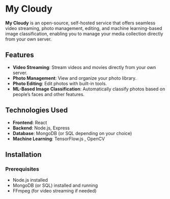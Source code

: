 # **My Cloudy**

**My Cloudy** is an open-source, self-hosted service that offers seamless video streaming, photo management, editing, and machine learning-based image classification, enabling you to manage your media collection directly from your own server.

## **Features**

- **Video Streaming**: Stream videos and movies directly from your own server.
- **Photo Management**: View and organize your photo library.
- **Photo Editing**: Edit photos with built-in tools.
- **ML-Based Image Classification**: Automatically classify photos based on people’s faces and other features.

## **Technologies Used**

- **Frontend**: React
- **Backend**: Node.js, Express
- **Database**: MongoDB (or SQL depending on your choice)
- **Machine Learning**: TensorFlow.js , OpenCV

## **Installation**

### **Prerequisites**

- Node.js installed
- MongoDB (or SQL) installed and running
- FFmpeg (for video streaming if needed)
